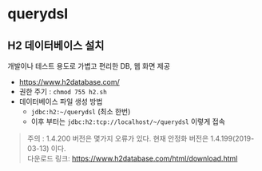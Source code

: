 # querydsl
## H2 데이터베이스 설치
개발이나 테스트 용도로 가볍고 편리한 DB, 웹 화면 제공

- https://www.h2database.com/
- 권한 주기 : `chmod 755 h2.sh`
- 데이터베이스 파일 생성 방법
  - `jdbc:h2:~/querydsl` (최소 한번)
  - 이후 부터는 `jdbc:h2:tcp://localhost/~/querydsl` 이렇게 접속

> 주의 : 1.4.200 버전은 몇가지 오류가 있다. 현재 안정화 버전은 1.4.199(2019-03-13) 이다.    
  다운로드 링크: https://www.h2database.com/html/download.html

